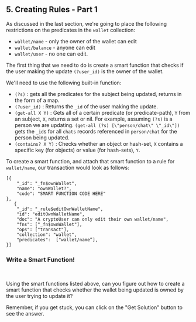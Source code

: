 ## 5. Creating Rules - Part 1

As discussed in the last section, we're going to place the following restrictions on the predicates in the `wallet` collection:

- `wallet/name` - only the owner of the wallet can edit
- `wallet/balance` - anyone can edit
- `wallet/user` - no one can edit. 

The first thing that we need to do is create a smart function that checks if the user making the update `(?user_id)` is the owner of the wallet. 

We'll need to use the following built-in function:
- `(?s)` : gets all the predicates for the subject being updated, returns in the form of a map. 
- `(?user_id)` : Returns the `_id` of the user making the update.
- `(get-all X Y)` : Gets all of a certain predicate (or predicate-path), `Y` from an subject, `X`, returns a set or nil. For example, assuming `(?s)` is a person we are updating. `(get-all (?s) [\"person/chat\" \"_id\"])` gets the `_id`s for all `chats` records referenced in `person/chat` for the person being updated. 
- `(contains? X Y)` : Checks whether an object or hash-set, `X` contains a specific key (for objects) or value (for hash-sets), `Y`. 


To create a smart function, and attach that smart function to a rule for `wallet/name`, our transaction would look as follows:

```
[{
    "_id": "_fn$ownWallet",
    "name": "ownWallet?",
    "code": "SMART FUNCTION CODE HERE"
},
   {
    "_id": "_rule$editOwnWalletName",
    "id": "editOwnWalletName",
    "doc": "A cryptoUser can only edit their own wallet/name",
    "fns": ["_fn$ownWallet"],
    "ops": ["transact"],
    "collection": "wallet",
    "predicates":  ["wallet/name”],
}]
```

<div class="challenge">
<h3>Write a Smart Function!</h3>
<br/>
<p>Using the smart functions listed above, can you figure out how to create a smart function that checks whether the wallet being updated is owned by the user trying to update it?</p>
<p>Remember, if you get stuck, you can click on the "Get Solution" button to see the answer.</p>
</div>
<br/>
<br/>
